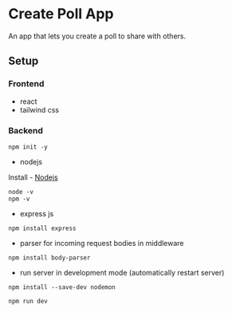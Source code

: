# Create Poll App

An app that lets you create a poll to share with others.

## Setup

### Frontend

- react
- tailwind css

### Backend

```
npm init -y

```

- nodejs

Install - [Nodejs](https://nodejs.org/en/)

```
node -v
npm -v
```

- express js

```
npm install express

```

- parser for incoming request bodies in middleware

```
npm install body-parser

```

- run server in development mode (automatically restart server)

```
npm install --save-dev nodemon
```

```
npm run dev

```
